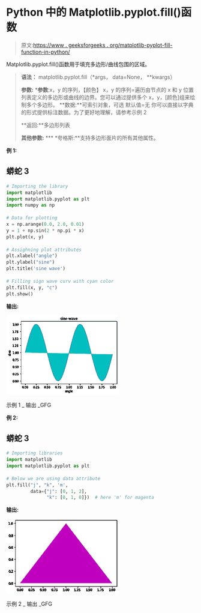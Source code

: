 # Python 中的 Matplotlib.pyplot.fill()函数

> 原文:[https://www . geeksforgeeks . org/matplotlib-pyplot-fill-function-in-python/](https://www.geeksforgeeks.org/matplotlib-pyplot-fill-function-in-python/)

Matplotlib.pyplot.fill()函数用于填充多边形/曲线包围的区域。

> **语法：** matplotlib.pyplot.fill（*args， data=None， **kwargs）
> 
> **参数:**
> ***参数**:x，y 的序列，【颜色】
> x，y 的序列=遍历由节点的 x 和 y 位置列表定义的多边形或曲线的边界。您可以通过提供多个 x，y，[颜色]组来绘制多个多边形。
> **数据:**可索引对象，可选
> 默认值=无
> 你可以直接以字典的形式提供标注数据。为了更好地理解，请参考示例 2
> 
> **返回:**多边形列表
> 
> **其他参数:**
> *** *夸格斯:**支持多边形面片的所有其他属性。

**例 1:**

## 蟒蛇 3

```py
# Importing the library
import matplotlib
import matplotlib.pyplot as plt
import numpy as np

# Data for plotting
x = np.arange(0.0, 2.0, 0.01)
y = 1 + np.sin(2 * np.pi * x)
plt.plot(x, y)

# Assighning plot attributes
plt.xlabel("angle")
plt.ylabel("sine")
plt.title('sine wave')

# Filling sign wave curv with cyan color
plt.fill(x, y, "c")
plt.show()
```

**输出:**

![](img/8838d01e9388a56f4e3242f5b93e68bc.png)

示例 1 _ 输出 _GFG

**例 2:**

## 蟒蛇 3

```py
# Importing libraries
import matplotlib
import matplotlib.pyplot as plt

# Below we are using data attribute
plt.fill("j", "k", 'm',
         data={"j": [0, 1, 2],
               "k": [0, 1, 0]})  # here 'm' for magenta
```

**输出:**

![](img/5c5b7e34e84f5a46aaf7eb395377a39c.png)

示例 2 _ 输出 _GFG